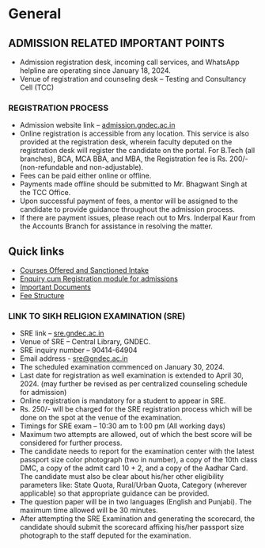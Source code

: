 # General

## ADMISSION RELATED IMPORTANT POINTS

- Admission registration desk, incoming call services, and WhatsApp helpline are operating since January 18, 2024.
- Venue of registration and counseling desk – Testing and Consultancy Cell (TCC)

### REGISTRATION PROCESS

- Admission website link – [admission.gndec.ac.in](https://admission.gndec.ac.in)
- Online registration is accessible from any location. This service is also provided at the registration desk, wherein faculty deputed on the registration desk will register the candidate on the portal. For B.Tech (all branches), BCA, MCA BBA, and MBA, the Registration fee is Rs. 200/- (non-refundable and non-adjustable).
- Fees can be paid either online or offline.
- Payments made offline should be submitted to Mr. Bhagwant Singh at the TCC Office.
- Upon successful payment of fees, a mentor will be assigned to the candidate to provide guidance throughout the admission process.
- If there are payment issues, please reach out to Mrs. Inderpal Kaur from the Accounts Branch for assistance in resolving the matter.

## Quick links

- [Courses Offered and Sanctioned Intake](https://gndec.ac.in/?q=courses)
- [Enquiry cum Registration module for admissions](https://admission.gndec.ac.in/)
- [Important Documents](https://admission.gndec.ac.in/important_notices.php)
- [Fee Structure](https://admission.gndec.ac.in/Fee_Structure.php)

### LINK TO SIKH RELIGION EXAMINATION (SRE)

- SRE link – [sre.gndec.ac.in](https://sre.gndec.ac.in)
- Venue of SRE – Central Library, GNDEC.
- SRE inquiry number – 90414-64904 
- Email address - [sre@gndec.ac.in](mailto:sre@gndec.ac.in)
- The scheduled examination commenced on January 30, 2024.
- Last date for registration as well examination is extended to April 30, 2024. (may further be revised as per centralized counseling schedule for admission)
- Online registration is mandatory for a student to appear in SRE.
- Rs. 250/- will be charged for the SRE registration process which will be done on the spot at the venue of the examination.
- Timings for SRE exam – 10:30 am to 1:00 pm (All working days)
- Maximum two attempts are allowed, out of which the best score will be considered for further process.
- The candidate needs to report for the examination center with the latest passport size color photograph (two in number), a copy of the 10th class DMC, a copy of the admit card 10 + 2, and a copy of the Aadhar Card. The candidate must also be clear about his/her other eligibility parameters like: State Quota, Rural/Urban Quota, Category (wherever applicable) so that appropriate guidance can be provided.
- The question paper will be in two languages (English and Punjabi). The maximum time allowed will be 30 minutes.
- After attempting the SRE Examination and generating the scorecard, the candidate should submit the scorecard affixing his/her passport size photograph to the staff deputed for the examination.

